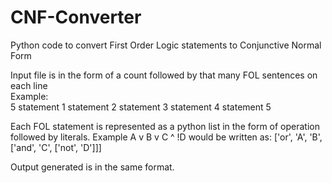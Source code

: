 # CNF-Converter
Python code to convert First Order Logic statements to Conjunctive Normal Form

Input file is in the form of a count followed by that many FOL sentences on each line
<br>
Example: <br>
5
statement 1
statement 2
statement 3
statement 4
statement 5


Each FOL statement is represented as a python list in the form of operation followed by literals.
Example A v B v C ^ !D would be written as:
['or', 'A', 'B', ['and', 'C', ['not', 'D']]]


Output generated is in the same format.

